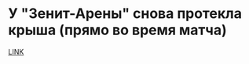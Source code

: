 # У "Зенит-Арены" снова протекла крыша (прямо во время матча)



[LINK](https://varlamov.ru/2479178.html)